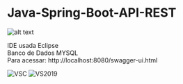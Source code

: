 # Java-Spring-Boot-API-REST

![alt text](https://github.com/MateusCouto/Java-Spring-Boot-API-REST/blob/main/java-spring-boot.png?raw=true)

IDE usada Eclipse <br />
Banco de Dados MYSQL <br />
Para acessar: http://localhost:8080/swagger-ui.html

![VSC](https://img.shields.io/badge/-Visual_Studio_Code-0078D4?style=flat&logo=visual%20studio%20code&logoColor=563D7C)
![VS2019](https://img.shields.io/badge/-Visual_Studio_2019-5C2D91?style=flat&logo=visual%20studio&logoColor=563D7C)
